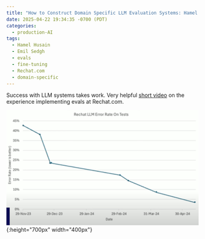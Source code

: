 ```yaml
---
title: "How to Construct Domain Specific LLM Evaluation Systems: Hamel Husain and Emil Sedgh"
date: 2025-04-22 19:34:35 -0700 (PDT)
categories:
  - production-AI
tags:
  - Hamel Husain
  - Emil Sedgh
  - evals
  - fine-tuning
  - Rechat.com
  - domain-specific
---
```

Success with LLM systems takes work. Very helpful [short video](https://youtu.be/eLXF0VojuSs) on the experience implementing evals at Rechat.com.

![Rechat.com LLM error rate reduction](/assets/images/rechat_error_rate_reduction_evals.png){:height="700px" width="400px"}
